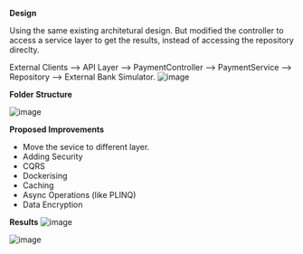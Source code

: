 **Design**

Using the same existing architetural design. But modified the controller to access a service layer to get the results, instead of accessing the repository direclty.

External Clients --> API Layer --> PaymentController --> PaymentService --> Repository --> External Bank Simulator.
![image](https://github.com/user-attachments/assets/0c22336e-735a-48cc-b132-a5c6019926e5)

**Folder Structure**

![image](https://github.com/user-attachments/assets/64847f03-88d2-4bcb-90e9-1506585220b6)

**Proposed Improvements**

* Move the sevice to different layer. 
* Adding Security
* CQRS 
* Dockerising
* Caching
* Async Operations (like PLINQ)
* Data Encryption
  
**Results**
![image](https://github.com/user-attachments/assets/88d3a9b7-c2d9-4141-8365-78783817dc75)

![image](https://github.com/user-attachments/assets/60f02ca6-9982-488e-b7cd-4bdb2dcb8d7c)

